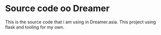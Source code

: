 # Source code oo Dreamer

This is the source code that i am using in Dreamer.asia.
This project using flask and tooling for my own.
